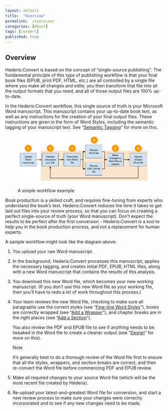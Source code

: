 ```yaml
---
layout: default
title:  "Overview"
permalink:  /overview/
categories: [About]
tags: [convert]
published: true
---
```


<section data-type="introduction" class="hsecintroduction" data-hederis-type="hsecintroduction" id="overview" data-pi-attrs="id: overview; data-tags: convert;" role="doc-introduction" data-tags="convert" data-author-name=" " data-book-title=" " title="Overview"><h1 data-hederis-type="hblkchaptitle" class="hblkchaptitle" id="pkwTQYSL5">Overview</h1><p class="hblkp" data-hederis-type="hblkp" id="pwUsZexCe">Hederis:Convert is based on the concept of &#8220;single-source publishing&#8221;. The fundamental principle of this type of publishing workflow is that your final book files (EPUB, print PDF, HTML, etc.) are all controlled by a single file where you make all changes and edits; you then transform that file into all the output formats that you need, and all of those output files are 100% up-to-date. </p><p class="hblkp" data-hederis-type="hblkp" id="pMTSjS1ua">In the Hederis:Convert workflow, this single source of truth is your Microsoft Word manuscript. This manuscript contains your up-to-date book text, as well as any instructions for the creation of your final output files. These instructions are given in the form of Word Styles, including the semantic tagging of your manuscript text. See &#8220;<a href="{% post_url 2020-08-25-10-AboutStyles %}" data-hederis-type="hspana" id="pyCeS6jKq"><span class="Hyperlink" data-hederis-type="hspnspan" id="pBvh5Lz3u">Semantic Tagging</span></a>&#8221; for more on this.</p><figure class="hwprfig" data-hederis-type="hwprfig" id="p1zY3B8IC"><img data-hederis-type="hblkimg" class="hblkimg" id="p4tzgYdgz" src="/images/workflow.png" data-img-src="workflow.png"/><p class="hblkcaption" data-hederis-type="hblkcaption" id="p0xOp7vMe">A simple workflow example</p></figure><p class="hblkp" data-hederis-type="hblkp" id="pgSUHPxWH">Book production is a skilled craft, and requires fine-tuning from experts who understand the book&#8217;s text. Hederis:Convert reduces the time it takes to get laid out files into your review process, so that you can focus on creating a perfect single-source of truth (your Word manuscript). Don&#8217;t expect the results to be perfect after the first conversion - Hederis:Convert is a tool to help you in the book production process, and not a replacement for human experts.</p><p class="hblkp" data-hederis-type="hblkp" id="pju5moRmu">A sample workflow might look like the diagram above:</p><ol class="hwprnumlist" data-hederis-type="hwprnumlist" id="pB68vQU76"><li class="hblkoli" data-hederis-type="hblkoli" id="lidmB2WUOj"><p class="hblkoli" data-hederis-type="hblklip" id="pMSce1ffP">You upload your raw Word manuscript.</p></li><li class="hblkoli" data-hederis-type="hblkoli" id="livXKWvVXl"><p class="hblkoli" data-hederis-type="hblklip" id="pie1BkUZx">In the background, Hederis:Convert processes this manuscript, applies the necessary tagging, and creates initial PDF, EPUB, HTML files, along with a new Word manuscript that contains the results of this analysis.</p></li><li class="hblkoli" data-hederis-type="hblkoli" id="liX3SnArLb"><p class="hblkoli" data-hederis-type="hblklip" id="pv0gOATQv">You download this new Word file, which becomes your new working manuscript. (If you don&#8217;t use this new Word file as your working file, then you&#8217;ll have to redo a lot of work throughout this process.)</p></li><li class="hblkoli" data-hederis-type="hblkoli" id="liElKVgbZg"><p class="hblkoli" data-hederis-type="hblklip" id="pgsAE3Wg6">Your team reviews the new Word file, checking to make sure all paragraphs use the correct styles (see &#8220;<a href="{% post_url 2020-08-25-13-WorkingwithMicrosoftWord %}" data-hederis-type="hspana" id="pfd46U3vR"><span class="Hyperlink" data-hederis-type="hspnspan" id="pw5XIQzLx">Fine-tine Word Styles</span></a>&#8221;), boxes are correctly wrapped (see &#8220;<a href="{% post_url 2020-08-25-15-AddaWrapper %}" data-hederis-type="hspana" id="pMRHFo5VA"><span class="Hyperlink" data-hederis-type="hspnspan" id="pV8RWMHfH">Add a Wrapper</span></a>&#8221;), and chapter breaks are in the right places (see &#8220;<a href="{% post_url 2020-08-25-16-AddaSection %}" data-hederis-type="hspana" id="pcXgj5Crt"><span class="Hyperlink" data-hederis-type="hspnspan" id="piwVr7OG1">Add a Section</span></a>&#8221;).</p><p class="hblklicont" data-hederis-type="hblklicont" id="p1NXs32nu">You also review the PDF and EPUB file to see if anything needs to be tweaked in the Word file to create a cleaner output (see &#8220;<a href="{% post_url 2020-08-25-21-Design %}" data-hederis-type="hspana" id="p7sMRyQzA"><span class="Hyperlink" data-hederis-type="hspnspan" id="pEgmWtdd9">Design</span></a>&#8221; for more on this).</p><aside class="hwprbox box" data-hederis-type="hwprbox" id="puzjpgBJR" data-type="sidebar"><p class="hblktype" data-hederis-type="hblktype" id="pjXP6aRXa">Note</p><p class="hblkp" data-hederis-type="hblkp" id="p4UBiamdn">It&#8217;s generally best to do a thorough review of the Word file first to ensure that all the styles, wrappers, and section breaks are correct, and then re-convert the Word file before commencing PDF and EPUB review. </p></aside></li><li class="hblkoli" data-hederis-type="hblkoli" id="liLRFmXjA7"><p class="hblkoli" data-hederis-type="hblklip" id="p4cibw6y2">Make all required changes to your source Word file (which will be the most recent file created by Hederis).</p></li><li class="hblkoli" data-hederis-type="hblkoli" id="liJ6LVKlog"><p class="hblkoli" data-hederis-type="hblklip" id="pwQcVlIUC">Re-upload your latest-and-greatest Word file for conversion, and start a new review process to make sure your changes were correctly incorporated and to see if any new changes need to be made.</p></li></ol></section>